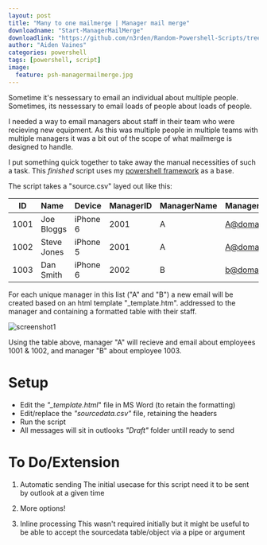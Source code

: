```yaml
---
layout: post
title: "Many to one mailmerge | Manager mail merge"
downloadname: "Start-ManagerMailMerge"
downloadlink: "https://github.com/n3rden/Random-Powershell-Scripts/tree/master/Start-ManagerMailMerge"
author: "Aiden Vaines"
categories: powershell
tags: [powershell, script]
image:
  feature: psh-managermailmerge.jpg
---
```


Sometime it's nessessary to email an individual about multiple people. Sometimes, its nessessary to email loads of people about loads of people.

I needed a way to email managers about staff in their team who were recieving new equipment. As this was multiple people in multiple teams with multiple managers it was a bit out of the scope of what mailmerge is designed to handle.

I put something quick together to take away the manual necessities of such a task. This *finished* script uses my [powershell framework](http://vaines.org/powershell/pstemplate/Powershell-Framework.html) as a base.

The script takes a "source.csv" layed out like this:

| ID | Name | Device | ManagerID | ManagerName | ManagerEmail |
|---|:---|:---|:---|:---|:---|
| 1001 | Joe Bloggs | iPhone 6 | 2001 | A | A@domain.com |
| 1002 | Steve Jones | iPhone 5 | 2001 | A | A@domain.com |
| 1003 | Dan Smith | iPhone 6 | 2002 | B | b@domain.com |


For each unique manager in this list ("A" and "B") a new email will be created based on an html template "_template.htm". addressed to the manager and containing a formatted table with their staff.

![screenshot1]({{"/assets/img/managermailmerge_1.PNG"}})

Using the table above, manager "A" will recieve and email about employees 1001 & 1002, and manager "B" about employee 1003. 


# Setup

* Edit the *"_template.html*" file in MS Word (to retain the formatting)
* Edit/replace the *"sourcedata.csv"* file, retaining the headers
* Run the script
* All messages will sit in outlooks *"Draft"* folder untill ready to send


# To Do/Extension
1) Automatic sending
    The initial usecase for this script need it to be sent by outlook at a given time

2) More options!

3) Inline processing
    This wasn't required initially but it might be useful to be able to accept the sourcedata table/object via a pipe or argument
